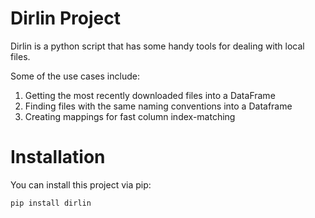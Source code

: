 # Dirlin Project
Dirlin is a python script that has some handy tools for dealing with local files.

Some of the use cases include:
1. Getting the most recently downloaded files into a DataFrame
2. Finding files with the same naming conventions into a Dataframe
3. Creating mappings for fast column index-matching

# Installation
You can install this project via pip:

```bash
pip install dirlin
```
